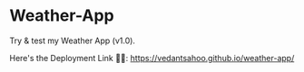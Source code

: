 ﻿# Weather-App

Try & test my Weather App (v1.0).

Here's the Deployment Link 🚀🔗:
https://vedantsahoo.github.io/weather-app/
